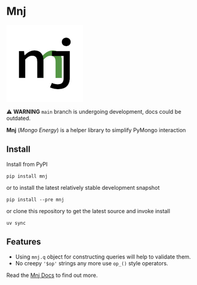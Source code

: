 # Mnj

![Mnj Logo](logo-200.png)

⚠️ **WARNING** `main` branch is undergoing development, docs could be outdated.

**Mnj** (_Mongo Energy_) is a helper library to simplify PyMongo interaction


## Install

Install from PyPI

```shell
pip install mnj
```

or to install the latest relatively stable development snapshot

```shell
pip install --pre mnj
```

or clone this repository to get the latest source and invoke install

```shell
uv sync
```


## Features

* Using `mnj.q` object for constructing queries will help to validate them.
* No creepy `'$op'` strings any more use `op_()` style operators.

Read the [Mnj Docs](http://mnj.readthedocs.io/) to find out more.
